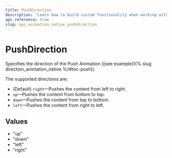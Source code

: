 ```yaml
---
title: PushDirection
description: "Learn how to build custom functionality when working with the Vue Animations by Kendo UI with the help of the PushDirection."
api_reference: true
slug: api_animation_native_pushdirection
---
```


# PushDirection
Specifies the direction of the Push Animation ([see example]({% slug direction_animation_native %}#toc-push)).

The supported directions are:
* (Default) `right`&mdash;Pushes the content from left to right.
* `up`&mdash;Pushes the content from bottom to top.
* `down`&mdash;Pushes the content from top to bottom.
* `left`&mdash;Pushes the content from right to left.


## Values

* "up"
* "down"
* "left"
* "right"

